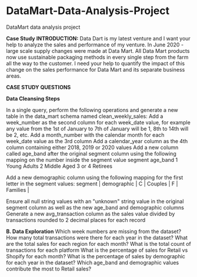 # DataMart-Data-Analysis-Project
DataMart data analysis project 

**Case Study**
**INTRODUCTION:**
Data Dart is my latest venture and I want your help to analyze the sales and performance of my venture. In June 2020 - large scale supply changes were made at Data Mart. All Data Mart products now use sustainable packaging methods in every single step from the farm all the way to the customer.
I need your help to quantify the impact of this change on the sales performance for Data Mart and its separate business areas.

**CASE STUDY QUESTIONS**

**Data Cleansing Steps**

In a single query, perform the following operations and generate a new table in the data_mart schema named clean_weekly_sales:
Add a week_number as the second column for each week_date value, for example any value from the 1st of January to 7th of January will be 1, 8th to 14th will be 2, etc.
Add a month_number with the calendar month for each week_date value as the 3rd column
Add a calendar_year column as the 4th column containing either 2018, 2019 or 2020 values
Add a new column called age_band after the original segment column using the following mapping on the number inside the segment value
segment
age_band
1
Young Adults
2
Middle Aged
3 or 4
Retirees

Add a new demographic column using the following mapping for the first letter in the segment values:
segment | demographic |
C | Couples |
F | Families |


Ensure all null string values with an "unknown" string value in the original segment column as well as the new age_band and demographic columns
Generate a new avg_transaction column as the sales value divided by transactions rounded to 2 decimal places for each record


**B. Data Exploration**
Which week numbers are missing from the dataset?
How many total transactions were there for each year in the dataset?
What are the total sales for each region for each month?
What is the total count of transactions for each platform
What is the percentage of sales for Retail vs Shopify for each month?
What is the percentage of sales by demographic for each year in the dataset?
Which age_band and demographic values contribute the most to Retail sales?




















